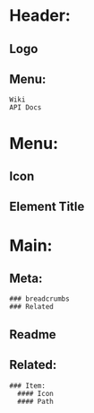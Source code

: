 # Header:
  ## Logo
  ## Menu: 
    Wiki
    API Docs
    
# Menu:
  ## Icon
  ## Element Title        
  
# Main:   
  ## Meta:
    ### breadcrumbs        
    ### Related  
  ## Readme  
  ## Related:
    ### Item:
      #### Icon
      #### Path